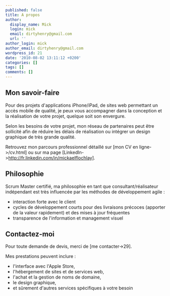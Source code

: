 ```yaml
---
published: false
title: A propos
author:
  display_name: Mick
  login: mick
  email: dirtyhenry@gmail.com
  url: ''
author_login: mick
author_email: dirtyhenry@gmail.com
wordpress_id: 21
date: '2010-08-02 13:11:12 +0200'
categories: []
tags: []
comments: []
---
```

<h2>Mon savoir-faire</h2>

Pour des projets d'applications iPhone/iPad, de sites web permettant un accès mobile de qualité, je peux vous accompagner dans la conception et la réalisation de votre projet, quelque soit son envergure.

Selon les besoins de votre projet, mon réseau de partenaires peut être sollicité afin de réduire les délais de réalisation ou intégrer un design graphique de très grande qualité.

Retrouvez mon parcours professionnel détaillé sur [mon CV en ligne->/cv.html] ou sur ma page [LinkedIn->http://fr.linkedin.com/in/mickaelflochlay].
<div style="clear:both"></div>

<h2>Philosophie</h2>

Scrum Master certifié, ma philosophie en tant que consultant/réalisateur indépendant est très influencée par les méthodes de développement agile :
- interaction forte avec le client
- cycles de développement courts pour des livraisons précoces (apporter de la valeur rapidement) et des mises à jour fréquentes
- transparence de l'information et management visuel
 
<h2>Contactez-moi</h2>

Pour toute demande de devis, merci de [me contacter->29].

Mes prestations peuvent inclure :
- l'interface avec l'Apple Store,
- l'hébergement de sites et de services web, 
- l'achat et la gestion de noms de domaine,
- le design graphique,
- et sûrement d'autres services spécifiques à votre besoin
